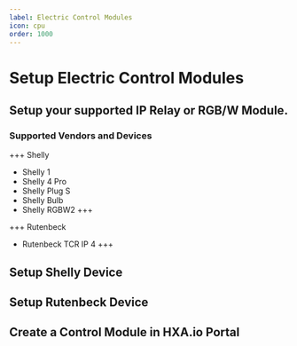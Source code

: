 ```yaml
---
label: Electric Control Modules
icon: cpu
order: 1000
---
```

# Setup Electric Control Modules

## Setup your supported IP Relay or RGB/W Module.

### Supported Vendors and Devices

+++ Shelly
 - Shelly 1
 - Shelly 4 Pro
 - Shelly Plug S
 - Shelly Bulb
 - Shelly RGBW2
+++


+++ Rutenbeck
 - Rutenbeck TCR IP 4
+++

## Setup Shelly Device


## Setup Rutenbeck Device


## Create a Control Module in HXA.io Portal
